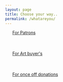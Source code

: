 ```yaml
---
layout: page
title: Choose your way..
permalink: /whatareyou/
---
```

<div class="page">
  <ul>
    <a href="/patrons">For Patrons</a>
    <br>
    <br>
    <br>
    <br>
    <a href="/artbyers">For Art buyer's</a>
    <br>
    <br>
    <br>
    <br>
    <a href="/anons">For once off donations</a>
    <a></a>
  </ul>
</div>
